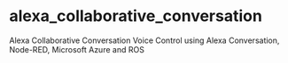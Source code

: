 # alexa_collaborative_conversation
Alexa Collaborative Conversation Voice Control using Alexa Conversation, Node-RED, Microsoft Azure and ROS
